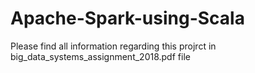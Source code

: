 # Apache-Spark-using-Scala


Please find all information regarding this projrct in big_data_systems_assignment_2018.pdf file

